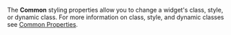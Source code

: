 
The **Common** styling properties allow you to change a widget's class, style, or dynamic class. For more information on class, style, and dynamic classes see [Common Properties](/refguide/common-widget-properties/#common-properties).
